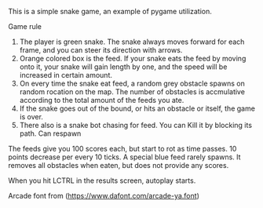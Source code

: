 This is a simple snake game, an example of pygame utilization.

Game rule
1. The player is green snake. The snake always moves forward for each frame, and you can steer its direction with arrows.
2. Orange colored box is the feed. If your snake eats the feed by moving onto it, your snake will gain length by one, and the speed will be increased in certain amount.
3. On every time the snake eat feed, a random grey obstacle spawns on random rocation on the map. The number of obstacles is accmulative according to the total amount of the feeds you ate.
4. If the snake goes out of the bound, or hits an obstacle or itself, the game is over.
5. There also is a snake bot chasing for feed. You can Kill it by blocking its path. Can respawn

The feeds give you 100 scores each, but start to rot as time passes. 10 points decrease per every 10 ticks. 
A special blue feed rarely spawns. It removes all obstacles when eaten, but does not provide any scores.

When you hit LCTRL in the results screen, autoplay starts.

Arcade font from (https://www.dafont.com/arcade-ya.font)
